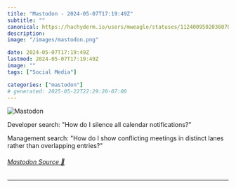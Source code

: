 ```yaml
---
title: "Mastodon - 2024-05-07T17:19:49Z"
subtitle: ""
canonical: https://hachyderm.io/users/mweagle/statuses/112400950203607087
description:
image: "/images/mastodon.png"

date: 2024-05-07T17:19:49Z
lastmod: 2024-05-07T17:19:49Z
image: ""
tags: ["Social Media"]

categories: ["mastodon"]
# generated: 2025-05-22T22:29:20-07:00
---
```

![Mastodon](/images/mastodon.png)

<p>Developer search: &quot;How do I silence all calendar notifications?”</p><p>Management search: &quot;How do I show conflicting meetings in distinct lanes rather than overlapping entries?&quot;</p>


###### [Mastodon Source 🐘](https://hachyderm.io/@mweagle/112400950203607087)

___
